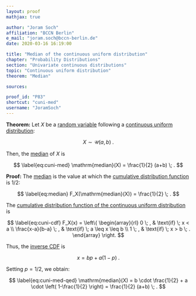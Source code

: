 ```yaml
---
layout: proof
mathjax: true

author: "Joram Soch"
affiliation: "BCCN Berlin"
e_mail: "joram.soch@bccn-berlin.de"
date: 2020-03-16 16:19:00

title: "Median of the continuous uniform distribution"
chapter: "Probability Distributions"
section: "Univariate continuous distributions"
topic: "Continuous uniform distribution"
theorem: "Median"

sources:

proof_id: "P83"
shortcut: "cuni-med"
username: "JoramSoch"
---
```



**Theorem:** Let $X$ be a [random variable](/D/rvar) following a [continuous uniform distribution](/D/cuni):

$$ \label{eq:cuni}
X \sim \mathcal{U}(a, b) \; .
$$

Then, the [median](/D/med) of $X$ is

$$ \label{eq:cuni-med}
\mathrm{median}(X) = \frac{1}{2} (a+b) \; .
$$


**Proof:** The [median](/D/med) is the value at which the [cumulative distribution function](/D/cdf) is $1/2$:

$$ \label{eq:median}
F_X(\mathrm{median}(X)) = \frac{1}{2} \; .
$$

The [cumulative distribution function of the continuous uniform distribution](/P/cuni-cdf) is

$$ \label{eq:cuni-cdf}
F_X(x) = \left\{
\begin{array}{rl}
0 \; , & \text{if} \; x < a \\
\frac{x-a}{b-a} \; , & \text{if} \; a \leq x \leq b \\
1 \; , & \text{if} \; x > b \; .
\end{array}
\right.
$$

Thus, the [inverse CDF](/P/cuni-qf) is

$$ \label{eq:cuni-cdf-inv}
x = bp + a(1-p) \; .
$$

Setting $p = 1/2$, we obtain:

$$ \label{eq:cuni-med-qed}
\mathrm{median}(X) = b \cdot \frac{1}{2} + a \cdot \left( 1-\frac{1}{2} \right) = \frac{1}{2} (a+b) \; .
$$